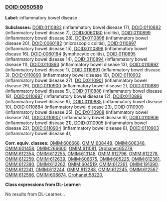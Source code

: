 
### [DOID:0050589](http://purl.obolibrary.org/obo/DOID_0050589)
**Label:** inflammatory bowel disease

**Subclasses:** [DOID:0110883](http://purl.obolibrary.org/obo/DOID_0110883) (inflammatory bowel disease 17), [DOID:0110882](http://purl.obolibrary.org/obo/DOID_0110882) (inflammatory bowel disease 7), [DOID:0060180](http://purl.obolibrary.org/obo/DOID_0060180) (colitis), [DOID:0110899](http://purl.obolibrary.org/obo/DOID_0110899) (inflammatory bowel disease 28), [DOID:0110898](http://purl.obolibrary.org/obo/DOID_0110898) (inflammatory bowel disease 20), [DOID:0060182](http://purl.obolibrary.org/obo/DOID_0060182) (microscopic colitis), [DOID:0110897](http://purl.obolibrary.org/obo/DOID_0110897) (inflammatory bowel disease 15), [DOID:0110896](http://purl.obolibrary.org/obo/DOID_0110896) (inflammatory bowel disease 16), [DOID:0060184](http://purl.obolibrary.org/obo/DOID_0060184) (lymphocytic colitis), [DOID:0110895](http://purl.obolibrary.org/obo/DOID_0110895) (inflammatory bowel disease 14), [DOID:0110894](http://purl.obolibrary.org/obo/DOID_0110894) (inflammatory bowel disease 11), [DOID:0110893](http://purl.obolibrary.org/obo/DOID_0110893) (inflammatory bowel disease 13), [DOID:0110892](http://purl.obolibrary.org/obo/DOID_0110892) (inflammatory bowel disease 1), [DOID:0110891](http://purl.obolibrary.org/obo/DOID_0110891) (inflammatory bowel disease 3), [DOID:0110890](http://purl.obolibrary.org/obo/DOID_0110890) (inflammatory bowel disease 19), [DOID:0110902](http://purl.obolibrary.org/obo/DOID_0110902) (inflammatory bowel disease 27), [DOID:0110901](http://purl.obolibrary.org/obo/DOID_0110901) (inflammatory bowel disease 26), [DOID:0110900](http://purl.obolibrary.org/obo/DOID_0110900) (inflammatory bowel disease 2), [DOID:0110889](http://purl.obolibrary.org/obo/DOID_0110889) (inflammatory bowel disease 5), [DOID:0110888](http://purl.obolibrary.org/obo/DOID_0110888) (inflammatory bowel disease 18), [DOID:0110887](http://purl.obolibrary.org/obo/DOID_0110887) (inflammatory bowel disease 12), [DOID:0110886](http://purl.obolibrary.org/obo/DOID_0110886) (inflammatory bowel disease 9), [DOID:0110885](http://purl.obolibrary.org/obo/DOID_0110885) (inflammatory bowel disease 10), [DOID:0110884](http://purl.obolibrary.org/obo/DOID_0110884) (inflammatory bowel disease 23), [DOID:0110909](http://purl.obolibrary.org/obo/DOID_0110909) (inflammatory bowel disease 25), [DOID:0110908](http://purl.obolibrary.org/obo/DOID_0110908) (inflammatory bowel disease 24), [DOID:0110907](http://purl.obolibrary.org/obo/DOID_0110907) (inflammatory bowel disease 6), [DOID:0110906](http://purl.obolibrary.org/obo/DOID_0110906) (inflammatory bowel disease 21), [DOID:0110905](http://purl.obolibrary.org/obo/DOID_0110905) (inflammatory bowel disease 22), [DOID:0110904](http://purl.obolibrary.org/obo/DOID_0110904) (inflammatory bowel disease 8), [DOID:0110903](http://purl.obolibrary.org/obo/DOID_0110903) (inflammatory bowel disease 4), 

**Corr. equiv. classes:** [OMIM:606668](http://purl.obolibrary.org/obo/OMIM_606668), [OMIM:608448](http://purl.obolibrary.org/obo/OMIM_608448), [OMIM:606348](http://purl.obolibrary.org/obo/OMIM_606348), [OMIM:601458](http://purl.obolibrary.org/obo/OMIM_601458), [OMIM:266600](http://purl.obolibrary.org/obo/OMIM_266600), [OMIM:611081](http://purl.obolibrary.org/obo/OMIM_611081), [Orphanet:65279](http://www.orpha.net/ORDO/Orphanet_65279), [OMIM:612354](http://purl.obolibrary.org/obo/OMIM_612354), [OMIM:612255](http://purl.obolibrary.org/obo/OMIM_612255), [OMIM:613148](http://purl.obolibrary.org/obo/OMIM_613148), [OMIM:612796](http://purl.obolibrary.org/obo/OMIM_612796), [OMIM:612278](http://purl.obolibrary.org/obo/OMIM_612278), [OMIM:612259](http://purl.obolibrary.org/obo/OMIM_612259), [OMIM:612639](http://purl.obolibrary.org/obo/OMIM_612639), [OMIM:606675](http://purl.obolibrary.org/obo/OMIM_606675), [OMIM:605225](http://purl.obolibrary.org/obo/OMIM_605225), [OMIM:612381](http://purl.obolibrary.org/obo/OMIM_612381), [OMIM:612380](http://purl.obolibrary.org/obo/OMIM_612380), [OMIM:612262](http://purl.obolibrary.org/obo/OMIM_612262), [OMIM:604519](http://purl.obolibrary.org/obo/OMIM_604519), [OMIM:612261](http://purl.obolibrary.org/obo/OMIM_612261), [OMIM:191390](http://purl.obolibrary.org/obo/OMIM_191390), [OMIM:612241](http://purl.obolibrary.org/obo/OMIM_612241), [OMIM:612244](http://purl.obolibrary.org/obo/OMIM_612244), [OMIM:612288](http://purl.obolibrary.org/obo/OMIM_612288), [OMIM:612245](http://purl.obolibrary.org/obo/OMIM_612245), [OMIM:612567](http://purl.obolibrary.org/obo/OMIM_612567), [OMIM:612566](http://purl.obolibrary.org/obo/OMIM_612566), [OMIM:606674](http://purl.obolibrary.org/obo/OMIM_606674), [Orphanet:58220](http://www.orpha.net/ORDO/Orphanet_58220), 

**Class expressions from DL-Learner:**

No results from DL-Learner...



